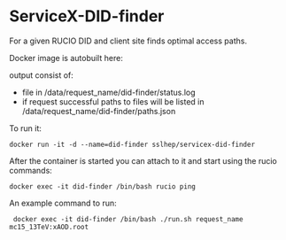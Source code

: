 # ServiceX-DID-finder

For a given RUCIO DID and client site finds optimal access paths.

Docker image is autobuilt here: 

output consist of:
* file in /data/request_name/did-finder/status.log
* if request successful paths to files will be listed in /data/request_name/did-finder/paths.json

To run it: 

``` docker run -it -d --name=did-finder sslhep/servicex-did-finder ```

After the container is started you can attach to it and start using the rucio commands:

``` docker exec -it did-finder /bin/bash rucio ping ```

An example command to run:

``` docker exec -it did-finder /bin/bash ./run.sh request_name mc15_13TeV:xAOD.root```
